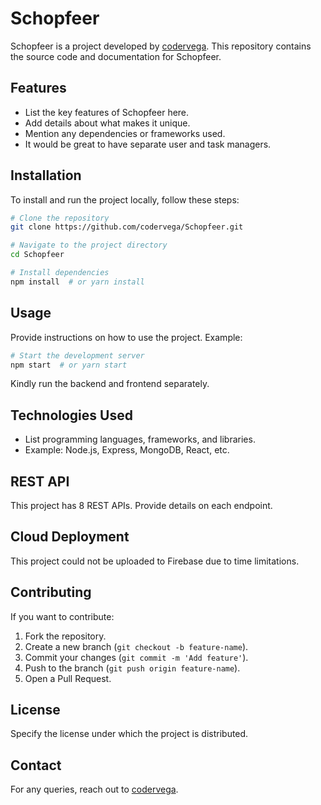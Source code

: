 # Schopfeer

Schopfeer is a project developed by [codervega](https://github.com/codervega). This repository contains the source code and documentation for Schopfeer.

## Features
- List the key features of Schopfeer here.
- Add details about what makes it unique.
- Mention any dependencies or frameworks used.
- It would be great to have separate user and task managers.

## Installation
To install and run the project locally, follow these steps:

```bash
# Clone the repository
git clone https://github.com/codervega/Schopfeer.git

# Navigate to the project directory
cd Schopfeer

# Install dependencies
npm install  # or yarn install
```

## Usage
Provide instructions on how to use the project. Example:

```bash
# Start the development server
npm start  # or yarn start
```

Kindly run the backend and frontend separately.

## Technologies Used
- List programming languages, frameworks, and libraries.
- Example: Node.js, Express, MongoDB, React, etc.

## REST API
This project has 8 REST APIs. Provide details on each endpoint.

## Cloud Deployment
This project could not be uploaded to Firebase due to time limitations.

## Contributing
If you want to contribute:
1. Fork the repository.
2. Create a new branch (`git checkout -b feature-name`).
3. Commit your changes (`git commit -m 'Add feature'`).
4. Push to the branch (`git push origin feature-name`).
5. Open a Pull Request.

## License
Specify the license under which the project is distributed.

## Contact
For any queries, reach out to [codervega](https://github.com/codervega).
